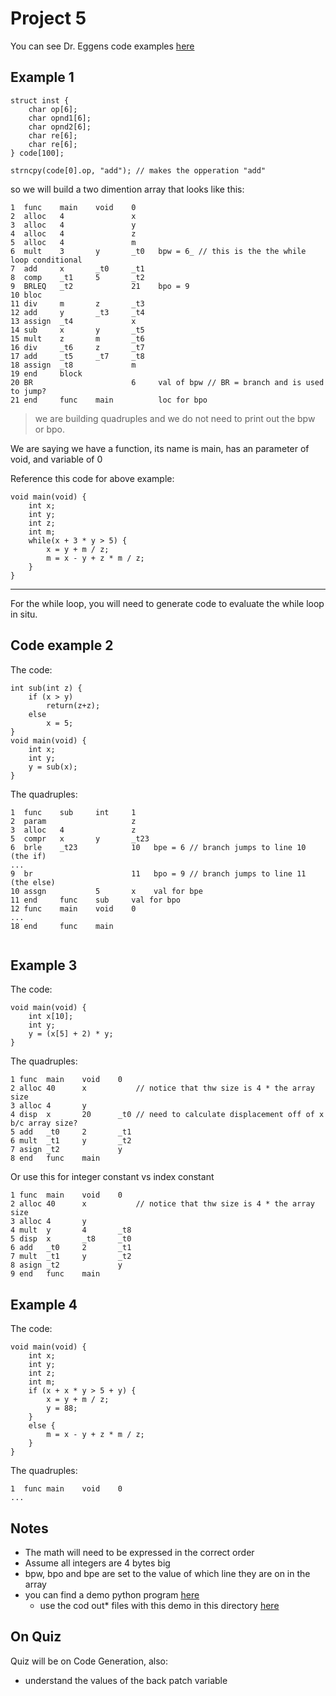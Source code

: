 # Project 5

You can see Dr. Eggens code examples [here](https://www.unf.edu/public/cop4620/ree/Projects/prj5)

## Example 1

```
struct inst {
    char op[6];
    char opnd1[6];
    char opnd2[6];
    char re[6];
    char re[6];
} code[100];

strncpy(code[0].op, "add"); // makes the opperation "add"
```

so we will build a two dimention array that looks like this:

```
1  func    main    void    0
2  alloc   4               x
3  alloc   4               y
4  alloc   4               z
5  alloc   4               m
6  mult    3       y       _t0   bpw = 6_ // this is the the while loop conditional
7  add     x       _t0     _t1
8  comp    _t1     5       _t2
9  BRLEQ   _t2             21    bpo = 9
10 bloc
11 div     m       z       _t3
12 add     y       _t3     _t4
13 assign  _t4             x
14 sub     x       y       _t5
15 mult    z       m       _t6
16 div     _t6     z       _t7
17 add     _t5     _t7     _t8
18 assign  _t8             m
19 end     block
20 BR                      6     val of bpw // BR = branch and is used to jump?
21 end     func    main          loc for bpo

```
> we are building quadruples and we do not need to print out the bpw or bpo.

We are saying we have a function, its name is main, has an parameter of void, and variable of 0

Reference this code for above example:

```
void main(void) {
    int x;
    int y;
    int z;
    int m;
    while(x + 3 * y > 5) {
        x = y + m / z;
        m = x - y + z * m / z;
    }
}
```

---

For the while loop, you will need to generate code to evaluate the while loop in situ. 

## Code example 2

The code:

```
int sub(int z) {
    if (x > y)
        return(z+z);
    else
        x = 5;
}
void main(void) {
    int x;
    int y;
    y = sub(x);
}
```

The quadruples:

```
1  func    sub     int     1
2  param                   z
3  alloc   4               z
5  compr   x       y       _t23
6  brle    _t23            10   bpe = 6 // branch jumps to line 10 (the if)
...
9  br                      11   bpo = 9 // branch jumps to line 11 (the else)
10 assgn           5       x    val for bpe
11 end     func    sub     val for bpo
12 func    main    void    0
...
18 end     func    main


```

## Example 3

The code:

```
void main(void) {
    int x[10];
    int y;
    y = (x[5] + 2) * y;
}
```

The quadruples:

```
1 func  main    void    0
2 alloc 40      x           // notice that thw size is 4 * the array size
3 alloc 4       y
4 disp  x       20      _t0 // need to calculate displacement off of x b/c array size?
5 add   _t0     2       _t1
6 mult  _t1     y       _t2
7 asign _t2             y
8 end   func    main
```

Or use this for integer constant vs index constant

```
1 func  main    void    0
2 alloc 40      x           // notice that thw size is 4 * the array size
3 alloc 4       y
4 mult  y       4       _t8
5 disp  x       _t8     _t0 
6 add   _t0     2       _t1
7 mult  _t1     y       _t2
8 asign _t2             y
9 end   func    main
```

## Example 4

The code:

```
void main(void) {
    int x;
    int y;
    int z;
    int m;
    if (x + x * y > 5 + y) {
        x = y + m / z;
        y = 88;
    }
    else {
        m = x - y + z * m / z;
    }
}
```

The quadruples:

```
1  func main    void    0
...
```

## Notes

 - The math will need to be expressed in the correct order
 - Assume all integers are 4 bytes big
 - bpw, bpo and bpe are set to the value of which line they are on in the array
 - you can find a demo python program [here](https://www.unf.edu/public/cop4620/ree/Examples/myparserdemo/justcodegen.py)
    * use the cod out* files with this demo in this directory [here](https://www.unf.edu/public/cop4620/ree/Examples/myparserdemo/)

 ## On Quiz

Quiz will be on Code Generation, also:

 - understand the values of the back patch variable